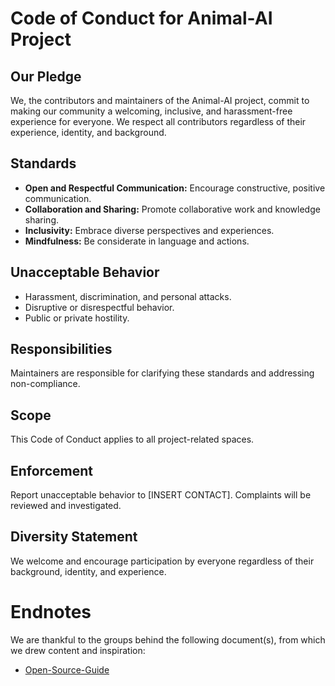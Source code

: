 
# Code of Conduct for Animal-AI Project

## Our Pledge
We, the contributors and maintainers of the Animal-AI project, commit to making our community a welcoming, inclusive, and harassment-free experience for everyone. We respect all contributors regardless of their experience, identity, and background.

## Standards
- **Open and Respectful Communication:** Encourage constructive, positive communication.
- **Collaboration and Sharing:** Promote collaborative work and knowledge sharing.
- **Inclusivity:** Embrace diverse perspectives and experiences.
- **Mindfulness:** Be considerate in language and actions.

## Unacceptable Behavior
- Harassment, discrimination, and personal attacks.
- Disruptive or disrespectful behavior.
- Public or private hostility.

## Responsibilities
Maintainers are responsible for clarifying these standards and addressing non-compliance.

## Scope
This Code of Conduct applies to all project-related spaces.

## Enforcement
Report unacceptable behavior to [INSERT CONTACT]. Complaints will be reviewed and investigated.

## Diversity Statement
We welcome and encourage participation by everyone regardless of their background, identity, and experience.

# Endnotes
We are thankful to the groups behind the following document(s), from which we drew content and inspiration:
- [Open-Source-Guide](https://opensource.guide/code-of-conduct/)
